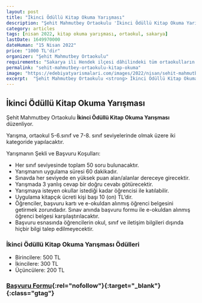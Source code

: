```yaml
---
layout: post
title: "İkinci Ödüllü Kitap Okuma Yarışması"
description: "Şehit Mahmutbey Ortaokulu 'İkinci Ödüllü Kitap Okuma Yarışması' düzenliyor."
category: articles
tags: [nisan 2022, kitap okuma yarışması, ortaokul, sakarya]
lastDate: 1649970000
dateHuman: "15 Nisan 2022"
price: "1000 TL'dir"
organizer: "Şehit Mahmutbey Ortaokulu"
requirements: "Sakarya ili Hendek ilçesi dâhilindeki tüm ortaokulların 5, 6, 7 ve 8. sınıflarında okuyan tüm öğrenciler katılabilir."
permalink: "sehit-mahmutbey-ortaokulu-kitap-okuma"
image: "https://edebiyatyarismalari.com/images/2022/nisan/sehit-mahmutbey-ortaokulu-kitap-okuma.jpg"
excerpt:  "Şehit Mahmutbey Ortaokulu <strong> İkinci Ödüllü Kitap Okuma Yarışması </strong> düzenliyor."
---
```


## İkinci Ödüllü Kitap Okuma Yarışması
Şehit Mahmutbey Ortaokulu **İkinci Ödüllü Kitap Okuma Yarışması** düzenliyor.

Yarışma, ortaokul 5-6.sınıf ve 7-8. sınıf seviyelerinde olmak üzere iki kategoride yapılacaktır.

 Yarışmanın Şekli ve Başvuru Koşulları:
- Her sınıf seviyesinde toplam 50 soru bulunacaktır.
- Yarışmanın uygulama süresi 60 dakikadır.
- Sınavda her seviyede en yüksek puan alan/alanlar dereceye girecektir.
- Yarışmada 3 yanlış cevap bir doğru cevabı götürecektir.
- Yarışmaya isteyen okullar istediği kadar öğrencisi ile katılabilir.
- Uygulama kitapçık ücreti kişi başı 10 (on) TL’dir.
- Öğrenciler, başvuru kartı ve e-okuldan alınmış öğrenci belgesini getirmek zorundadır. Sınav anında başvuru formu ile e-okuldan alınmış öğrenci belgesi karşılaştırılacaktır.
- Başvuru esnasında öğrencilerin okul, sınıf ve iletişim bilgileri dışında hiçbir bilgi talep edilmeyecektir.

### İkinci Ödüllü Kitap Okuma Yarışması Ödülleri
- Birincilere: 500 TL
- İkincilere: 300 TL
- Üçüncülere: 200 TL


### [Başvuru Formu](https://sehitmahmutbey.meb.k12.tr/icerikler/okulumuzdan-kitap-okuma-yarismasi_12579018.html?ref=edebiyatyarismalari.com){:rel="nofollow"}{:target="_blank"}{:class="gtag"}

